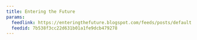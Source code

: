 ```yaml
---
title: Entering the Future
params:
  feedlink: https://enteringthefuture.blogspot.com/feeds/posts/default
  feedid: 7b538f3cc22d631b01a1fe9dcb479278
---
```

